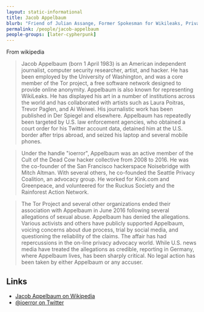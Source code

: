 ```yaml
---
layout: static-informational
title: Jacob Appelbaum
blurb: "Friend of Julian Assange, Former Spokesman for Wikileaks, Privacy activist, Former Tor Developer, Currently embroiled in sexual misconduct allegations"
permalink: /people/jacob-appelbaum
people-groups: [later-cypherpunk]
---
```


From wikipedia

> Jacob Appelbaum (born 1 April 1983) is an American independent journalist, computer security researcher, artist, and hacker. He has been employed by the University of Washington, and was a core member of the Tor project, a free software network designed to provide online anonymity. Appelbaum is also known for representing WikiLeaks. He has displayed his art in a number of institutions across the world and has collaborated with artists such as Laura Poitras, Trevor Paglen, and Ai Weiwei. His journalistic work has been published in Der Spiegel and elsewhere. Appelbaum has repeatedly been targeted by U.S. law enforcement agencies, who obtained a court order for his Twitter account data, detained him at the U.S. border after trips abroad, and seized his laptop and several mobile phones.

> Under the handle "ioerror", Appelbaum was an active member of the Cult of the Dead Cow hacker collective from 2008 to 2016. He was the co-founder of the San Francisco hackerspace Noisebridge with Mitch Altman. With several others, he co-founded the Seattle Privacy Coalition, an advocacy group. He worked for Kink.com and Greenpeace, and volunteered for the Ruckus Society and the Rainforest Action Network.

> The Tor Project and several other organizations ended their association with Appelbaum in June 2016 following several allegations of sexual abuse. Appelbaum has denied the allegations. Various activists and others have publicly supported Appelbaum, voicing concerns about due process, trial by social media, and questioning the reliability of the claims. The affair has had repercussions in the on-line privacy advocacy world. While U.S. news media have treated the allegations as credible, reporting in Germany, where Appelbaum lives, has been sharply critical. No legal action has been taken by either Appelbaum or any accuser.

## Links

* [Jacob Appelbaum on Wikipedia](https://en.wikipedia.org/wiki/Jacob_Appelbaum)
* [@ioerror on Twitter](twitter.com/ioerror)
